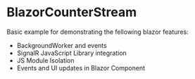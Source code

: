 ﻿# BlazorCounterStream

Basic example for demonstrating the fellowing blazor features:

* BackgroundWorker and events
* SignalR JavaScript Library integration
* JS Module Isolation
* Events and UI updates in Blazor Component